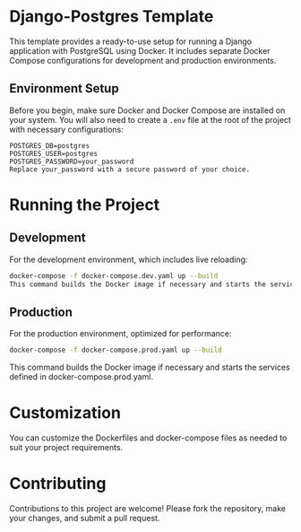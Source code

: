 # Django-Postgres Template

This template provides a ready-to-use setup for running a Django application with PostgreSQL using Docker. It includes separate Docker Compose configurations for development and production environments.

## Environment Setup

Before you begin, make sure Docker and Docker Compose are installed on your system. You will also need to create a `.env` file at the root of the project with necessary configurations:

```plaintext
POSTGRES_DB=postgres
POSTGRES_USER=postgres
POSTGRES_PASSWORD=your_password
Replace your_password with a secure password of your choice.
```

# Running the Project
## Development
For the development environment, which includes live reloading:

``` bash
docker-compose -f docker-compose.dev.yaml up --build
This command builds the Docker image if necessary and starts the services defined in docker-compose.dev.yaml.
``` 
## Production
For the production environment, optimized for performance:
``` bash
docker-compose -f docker-compose.prod.yaml up --build
``` 
This command builds the Docker image if necessary and starts the services defined in docker-compose.prod.yaml.

# Customization
You can customize the Dockerfiles and docker-compose files as needed to suit your project requirements.

# Contributing
Contributions to this project are welcome! Please fork the repository, make your changes, and submit a pull request.